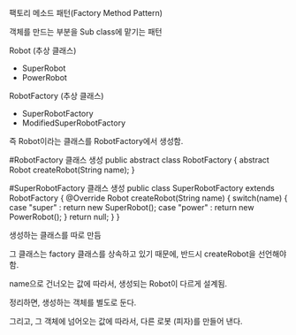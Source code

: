 팩토리 메소드 패턴(Factory Method Pattern)

객체를 만드는 부분을 Sub class에 맡기는 패턴


Robot (추상 클래스)
- SuperRobot
- PowerRobot

RobotFactory (추상 클래스)
- SuperRobotFactory
- ModifiedSuperRobotFactory

즉 Robot이라는 클래스를 RobotFactory에서 생성함.

#RobotFactory 클래스 생성
public abstract class RobotFactory {
	abstract Robot createRobot(String name);
}

#SuperRobotFactory 클래스 생성
public class SuperRobotFactory extends RobotFactory {
	@Override
	Robot createRobot(String name) {
		switch(name) {
		case "super" :
			return new SuperRobot();
		case "power" :
			return new PowerRobot();
		}
		return null;
	}
}

생성하는 클래스를 따로 만듬

그 클래스는 factory 클래스를 상속하고 있기 때문에, 반드시 createRobot을 선언해야 함.

name으로 건너오는 값에 따라서, 생성되는 Robot이 다르게 설계됨.

정리하면, 생성하는 객체를 별도로 둔다.

그리고, 그 객체에 넘어오는 값에 따라서, 다른 로봇 (피자)를 만들어 낸다.